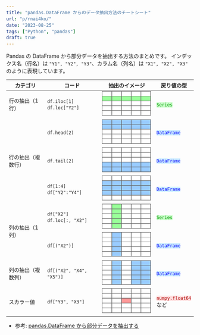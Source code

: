 ```yaml
---
title: "pandas.DataFrame からのデータ抽出方法のチートシート"
url: "p/rnai4ko/"
date: "2023-08-25"
tags: ["Python", "pandas"]
draft: true
---
```


Pandas の DataFrame から部分データを抽出する方法のまとめです。
インデックス名（行名）は `"Y1", "Y2", "Y3"`、カラム名（列名）は `"X1", "X2", "X3"` のように表現しています。

<style>
  .series { background: #cfc; color: #090; }
  .df { background: #cef; color: blue; }
  .scalar { background: #fdd; color: #a00; }
</style>
<table>
  <thead>
    <tr>
      <th>カテゴリ</th>
      <th>コード</th>
      <th>抽出のイメージ</th>
      <th>戻り値の型</th>
    </tr>
  </thead>
  <tbody>
    <tr>
      <td>行の抽出（1 行）</td>
      <td><code>df.iloc[1]</code><br /><code>df.loc["Y2"]</code></td>
      <td><img src="img-row-2.drawio.svg" alt="" /></td>
      <td><code class="series">Series</code></td>
    </tr>
    <tr>
      <td rowspan="3">行の抽出（複数行）</td>
      <td><code>df.head(2)</code></td>
      <td><img src="img-head.drawio.svg" alt="" /></td>
      <td><code class="df">DataFrame</code></td>
    </tr>
    <tr>
      <td><code>df.tail(2)</code></td>
      <td><img src="img-tail.drawio.svg" alt="" /></td>
      <td><code class="df">DataFrame</code></td>
    </tr>
    <tr>
      <td><code>df[1:4]</code><br /><code>df["Y2":"Y4"]</code></td>
      <td><img src="img-row-234.drawio.svg" alt="" /></td>
      <td><code class="df">DataFrame</code></td>
    </tr>
    <tr>
      <td rowspan="2">列の抽出（1 列）</td>
      <td>
        <code>df["X2"]</code><br />
        <code>df.loc[:, "X2"]</code>
      </td>
      <td><img src="img-col-2.drawio.svg" alt="" /></td>
      <td><code class="series">Series</code></td>
    </tr>
    <tr>
      <td><code>df[("X2")]</code></td>
      <td><img src="img-col-2-df.drawio.svg" alt="" /></td>
      <td><code class="df">DataFrame</code></td>
    </tr>
    <tr>
      <td rowspan="1">列の抽出（複数列）</td>
      <td><code>df[("X2", "X4", "X5")]</code></td>
      <td><img src="img-col-245.drawio.svg" alt="" /></td>
      <td><code class="df">DataFrame</code></td>
    </tr>
    <tr>
      <td rowspan="1">スカラー値</td>
      <td><code>df["Y3", "X3"]</code></td>
      <td><img src="img-scalar.drawio.svg" alt="" /></td>
      <td><code class="scalar">numpy.float64</code><br />など</td>
    </tr>
  </tbody>
</table>

- 参考: [pandas.DataFrame から部分データを抽出する](/p/8j4k3iy/)

